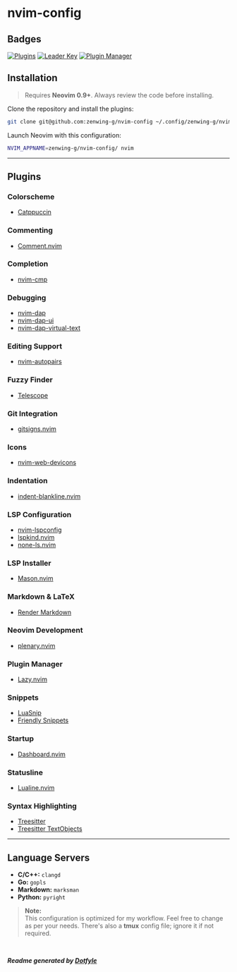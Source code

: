 # nvim-config

## Badges

[![Plugins](https://dotfyle.com/zenwing-g/nvim-config/badges/plugins?style=flat)](https://dotfyle.com/zenwing-g/nvim-config)
[![Leader Key](https://dotfyle.com/zenwing-g/nvim-config/badges/leaderkey?style=flat)](https://dotfyle.com/zenwing-g/nvim-config)
[![Plugin Manager](https://dotfyle.com/zenwing-g/nvim-config/badges/plugin-manager?style=flat)](https://dotfyle.com/zenwing-g/nvim-config)

## Installation

> Requires **Neovim 0.9+**. Always review the code before installing.

Clone the repository and install the plugins:

```sh
git clone git@github.com:zenwing-g/nvim-config ~/.config/zenwing-g/nvim-config
```

Launch Neovim with this configuration:

```sh
NVIM_APPNAME=zenwing-g/nvim-config/ nvim
```

---

## Plugins

### Colorscheme

- [Catppuccin](https://dotfyle.com/plugins/catppuccin/nvim)

### Commenting

- [Comment.nvim](https://dotfyle.com/plugins/numToStr/Comment.nvim)

### Completion

- [nvim-cmp](https://dotfyle.com/plugins/hrsh7th/nvim-cmp)

### Debugging

- [nvim-dap](https://dotfyle.com/plugins/mfussenegger/nvim-dap)
- [nvim-dap-ui](https://dotfyle.com/plugins/rcarriga/nvim-dap-ui)
- [nvim-dap-virtual-text](https://dotfyle.com/plugins/theHamsta/nvim-dap-virtual-text)

### Editing Support

- [nvim-autopairs](https://dotfyle.com/plugins/windwp/nvim-autopairs)

### Fuzzy Finder

- [Telescope](https://dotfyle.com/plugins/nvim-telescope/telescope.nvim)

### Git Integration

- [gitsigns.nvim](https://dotfyle.com/plugins/lewis6991/gitsigns.nvim)

### Icons

- [nvim-web-devicons](https://dotfyle.com/plugins/nvim-tree/nvim-web-devicons)

### Indentation

- [indent-blankline.nvim](https://dotfyle.com/plugins/lukas-reineke/indent-blankline.nvim)

### LSP Configuration

- [nvim-lspconfig](https://dotfyle.com/plugins/neovim/nvim-lspconfig)
- [lspkind.nvim](https://dotfyle.com/plugins/onsails/lspkind.nvim)
- [none-ls.nvim](https://dotfyle.com/plugins/nvimtools/none-ls.nvim)

### LSP Installer

- [Mason.nvim](https://dotfyle.com/plugins/williamboman/mason.nvim)

### Markdown & LaTeX

- [Render Markdown](https://dotfyle.com/plugins/MeanderingProgrammer/render-markdown.nvim)

### Neovim Development

- [plenary.nvim](https://dotfyle.com/plugins/nvim-lua/plenary.nvim)

### Plugin Manager

- [Lazy.nvim](https://dotfyle.com/plugins/folke/lazy.nvim)

### Snippets

- [LuaSnip](https://dotfyle.com/plugins/L3MON4D3/LuaSnip)
- [Friendly Snippets](https://dotfyle.com/plugins/rafamadriz/friendly-snippets)

### Startup

- [Dashboard.nvim](https://dotfyle.com/plugins/glepnir/dashboard-nvim)

### Statusline

- [Lualine.nvim](https://dotfyle.com/plugins/nvim-lualine/lualine.nvim)

### Syntax Highlighting

- [Treesitter](https://dotfyle.com/plugins/nvim-treesitter/nvim-treesitter)
- [Treesitter TextObjects](https://dotfyle.com/plugins/nvim-treesitter/nvim-treesitter-textobjects)

---

## Language Servers

- **C/C++:** `clangd`
- **Go:** `gopls`
- **Markdown:** `marksman`
- **Python:** `pyright`

> **Note:**<br>
> This configuration is optimized for my workflow. Feel free to change as per your needs. There's also a **tmux** config file; ignore it if not required.

<br>

**_Readme generated by [Dotfyle](https://dotfyle.com)_**
